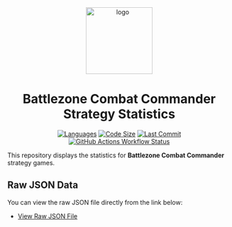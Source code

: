 <div align="center">

  <img src="images\api-icon.png" alt="logo" width="150" height="auto" />
  <h1>Battlezone Combat Commander Strategy Statistics</h1>

  <p align="center">
   <a href = ""><img src="https://img.shields.io/github/languages/top/HerndonE/battlezone-combat-commander-strategy-statistics" alt="Languages" /></a>
   <a href = ""><img src="https://img.shields.io/github/repo-size/HerndonE/battlezone-combat-commander-strategy-statistics" alt="Code Size" /></a>
   <a href = ""><img src="https://img.shields.io/github/last-commit/HerndonE/battlezone-combat-commander-strategy-statistics" alt="Last Commit" /></a>
   <a href = ""><img src="https://img.shields.io/github/actions/workflow/status/HerndonE/battlezone-combat-commander-strategy-statistics/ci.yml" alt="GitHub Actions Workflow Status" /></a>
  </p>

</div>


This repository displays the statistics for **Battlezone Combat Commander** strategy games.

## Raw JSON Data

You can view the raw JSON file directly from the link below:

- [View Raw JSON File](https://herndone.github.io/battlezone-combat-commander-strategy-statistics/data/data.json)
